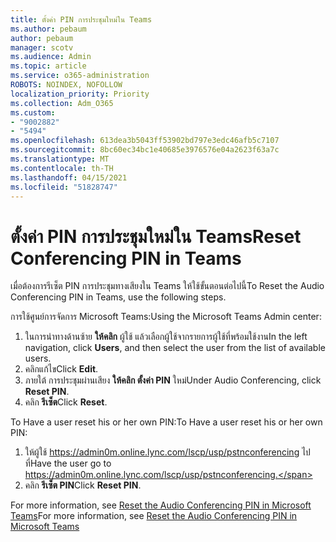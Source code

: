 ```yaml
---
title: ตั้งค่า PIN การประชุมใหม่ใน Teams
ms.author: pebaum
author: pebaum
manager: scotv
ms.audience: Admin
ms.topic: article
ms.service: o365-administration
ROBOTS: NOINDEX, NOFOLLOW
localization_priority: Priority
ms.collection: Adm_O365
ms.custom:
- "9002882"
- "5494"
ms.openlocfilehash: 613dea3b5043ff53902bd797e3edc46afb5c7107
ms.sourcegitcommit: 8bc60ec34bc1e40685e3976576e04a2623f63a7c
ms.translationtype: MT
ms.contentlocale: th-TH
ms.lasthandoff: 04/15/2021
ms.locfileid: "51828747"
---
```

# <a name="reset-conferencing-pin-in-teams"></a><span data-ttu-id="a81f6-102">ตั้งค่า PIN การประชุมใหม่ใน Teams</span><span class="sxs-lookup"><span data-stu-id="a81f6-102">Reset Conferencing PIN in Teams</span></span>

<span data-ttu-id="a81f6-103">เมื่อต้องการรีเซ็ต PIN การประชุมทางเสียงใน Teams ให้ใช้ขั้นตอนต่อไปนี้</span><span class="sxs-lookup"><span data-stu-id="a81f6-103">To Reset the Audio Conferencing PIN in Teams, use the following steps.</span></span>  

<span data-ttu-id="a81f6-104">การใช้ศูนย์การจัดการ Microsoft Teams:</span><span class="sxs-lookup"><span data-stu-id="a81f6-104">Using the Microsoft Teams Admin center:</span></span>

1. <span data-ttu-id="a81f6-105">ในการนําทางด้านซ้าย **ให้คลิก** ผู้ใช้ แล้วเลือกผู้ใช้จากรายการผู้ใช้ที่พร้อมใช้งาน</span><span class="sxs-lookup"><span data-stu-id="a81f6-105">In the left navigation, click **Users**, and then select the user from the list of available users.</span></span>
2. <span data-ttu-id="a81f6-106">คลิกแก้ไข</span><span class="sxs-lookup"><span data-stu-id="a81f6-106">Click **Edit**.</span></span>
3. <span data-ttu-id="a81f6-107">ภายใต้ การประชุมผ่านเสียง **ให้คลิก ตั้งค่า PIN** ใหม่</span><span class="sxs-lookup"><span data-stu-id="a81f6-107">Under Audio Conferencing, click **Reset PIN**.</span></span>
4. <span data-ttu-id="a81f6-108">คลิก **รีเซ็ต**</span><span class="sxs-lookup"><span data-stu-id="a81f6-108">Click **Reset**.</span></span>

<span data-ttu-id="a81f6-109">To Have a user reset his or her own PIN:</span><span class="sxs-lookup"><span data-stu-id="a81f6-109">To Have a user reset his or her own PIN:</span></span>
1. <span data-ttu-id="a81f6-110">ให้ผู้ใช้ https://admin0m.online.lync.com/lscp/usp/pstnconferencing ไปที่</span><span class="sxs-lookup"><span data-stu-id="a81f6-110">Have the user go to https://admin0m.online.lync.com/lscp/usp/pstnconferencing.</span></span>
2. <span data-ttu-id="a81f6-111">คลิก **รีเซ็ต PIN**</span><span class="sxs-lookup"><span data-stu-id="a81f6-111">Click **Reset PIN**.</span></span>

<span data-ttu-id="a81f6-112">For more information, see [Reset the Audio Conferencing PIN in Microsoft Teams](https://docs.microsoft.com/microsoftteams/reset-the-audio-conferencing-pin-in-teams)</span><span class="sxs-lookup"><span data-stu-id="a81f6-112">For more information, see [Reset the Audio Conferencing PIN in Microsoft Teams](https://docs.microsoft.com/microsoftteams/reset-the-audio-conferencing-pin-in-teams)</span></span>
